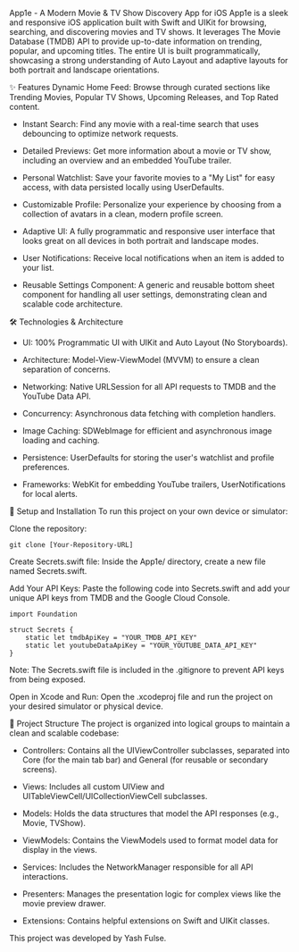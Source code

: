 App1e - A Modern Movie & TV Show Discovery App for iOS
App1e is a sleek and responsive iOS application built with Swift and UIKit for browsing, searching, and discovering movies and TV shows. It leverages The Movie Database (TMDB) API to provide up-to-date information on trending, popular, and upcoming titles. The entire UI is built programmatically, showcasing a strong understanding of Auto Layout and adaptive layouts for both portrait and landscape orientations.

✨ Features
Dynamic Home Feed: Browse through curated sections like Trending Movies, Popular TV Shows, Upcoming Releases, and Top Rated content.

- Instant Search: Find any movie with a real-time search that uses debouncing to optimize network requests.

- Detailed Previews: Get more information about a movie or TV show, including an overview and an embedded YouTube trailer.

- Personal Watchlist: Save your favorite movies to a "My List" for easy access, with data persisted locally using UserDefaults.

- Customizable Profile: Personalize your experience by choosing from a collection of avatars in a clean, modern profile screen.

- Adaptive UI: A fully programmatic and responsive user interface that looks great on all devices in both portrait and landscape modes.

- User Notifications: Receive local notifications when an item is added to your list.

- Reusable Settings Component: A generic and reusable bottom sheet component for handling all user settings, demonstrating clean and scalable code architecture.

🛠️ Technologies & Architecture
- UI: 100% Programmatic UI with UIKit and Auto Layout (No Storyboards).

- Architecture: Model-View-ViewModel (MVVM) to ensure a clean separation of concerns.

- Networking: Native URLSession for all API requests to TMDB and the YouTube Data API.

- Concurrency: Asynchronous data fetching with completion handlers.

- Image Caching: SDWebImage for efficient and asynchronous image loading and caching.

- Persistence: UserDefaults for storing the user's watchlist and profile preferences.

- Frameworks: WebKit for embedding YouTube trailers, UserNotifications for local alerts.

🚀 Setup and Installation
To run this project on your own device or simulator:

Clone the repository:
```
git clone [Your-Repository-URL]
```
Create Secrets.swift file:
Inside the App1e/ directory, create a new file named Secrets.swift.

Add Your API Keys:
Paste the following code into Secrets.swift and add your unique API keys from TMDB and the Google Cloud Console.
```
import Foundation

struct Secrets {
    static let tmdbApiKey = "YOUR_TMDB_API_KEY"
    static let youtubeDataApiKey = "YOUR_YOUTUBE_DATA_API_KEY"
}
```
Note: The Secrets.swift file is included in the .gitignore to prevent API keys from being exposed.

Open in Xcode and Run:
Open the .xcodeproj file and run the project on your desired simulator or physical device.

📂 Project Structure
The project is organized into logical groups to maintain a clean and scalable codebase:

- Controllers: Contains all the UIViewController subclasses, separated into Core (for the main tab bar) and General (for reusable or secondary screens).

- Views: Includes all custom UIView and UITableViewCell/UICollectionViewCell subclasses.

- Models: Holds the data structures that model the API responses (e.g., Movie, TVShow).

- ViewModels: Contains the ViewModels used to format model data for display in the views.

- Services: Includes the NetworkManager responsible for all API interactions.

- Presenters: Manages the presentation logic for complex views like the movie preview drawer.

- Extensions: Contains helpful extensions on Swift and UIKit classes.

This project was developed by Yash Fulse.
